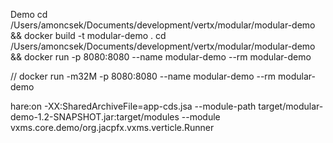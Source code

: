Demo
cd /Users/amoncsek/Documents/development/vertx/modular/modular-demo && docker build -t modular-demo .
cd /Users/amoncsek/Documents/development/vertx/modular/modular-demo && docker run -p 8080:8080 --name modular-demo --rm modular-demo

// docker run -m32M -p 8080:8080 --name modular-demo --rm modular-demo

hare:on -XX:SharedArchiveFile=app-cds.jsa --module-path target/modular-demo-1.2-SNAPSHOT.jar:target/modules --module vxms.core.demo/org.jacpfx.vxms.verticle.Runner 